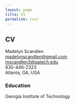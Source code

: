 ```yaml
---
layout: page
title: CV
permalink: /cv/
---
```


## CV
Madelyn Scandlen<br>
madelynscandlen@gmail.com<br>
mscandlen3@gatech.edu<br>
830-446-2323<br>
Atlanta, GA, USA<br>

### Education
Georgia Institute of Technology<br>

